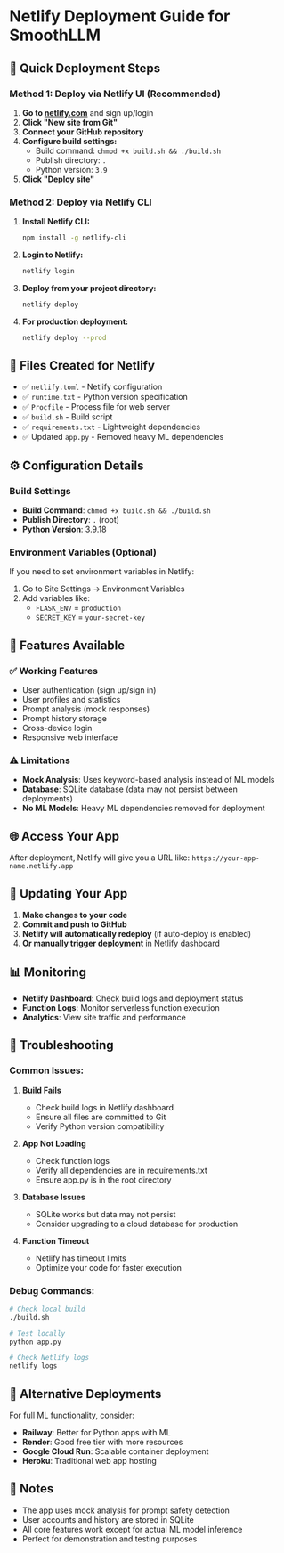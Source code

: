 # Netlify Deployment Guide for SmoothLLM

## 🚀 Quick Deployment Steps

### Method 1: Deploy via Netlify UI (Recommended)

1. **Go to [netlify.com](https://netlify.com)** and sign up/login
2. **Click "New site from Git"**
3. **Connect your GitHub repository**
4. **Configure build settings:**
   - Build command: `chmod +x build.sh && ./build.sh`
   - Publish directory: `.`
   - Python version: `3.9`
5. **Click "Deploy site"**

### Method 2: Deploy via Netlify CLI

1. **Install Netlify CLI:**
   ```bash
   npm install -g netlify-cli
   ```

2. **Login to Netlify:**
   ```bash
   netlify login
   ```

3. **Deploy from your project directory:**
   ```bash
   netlify deploy
   ```

4. **For production deployment:**
   ```bash
   netlify deploy --prod
   ```

## 📁 Files Created for Netlify

- ✅ `netlify.toml` - Netlify configuration
- ✅ `runtime.txt` - Python version specification
- ✅ `Procfile` - Process file for web server
- ✅ `build.sh` - Build script
- ✅ `requirements.txt` - Lightweight dependencies
- ✅ Updated `app.py` - Removed heavy ML dependencies

## ⚙️ Configuration Details

### Build Settings
- **Build Command**: `chmod +x build.sh && ./build.sh`
- **Publish Directory**: `.` (root)
- **Python Version**: 3.9.18

### Environment Variables (Optional)
If you need to set environment variables in Netlify:
1. Go to Site Settings → Environment Variables
2. Add variables like:
   - `FLASK_ENV` = `production`
   - `SECRET_KEY` = `your-secret-key`

## 🔧 Features Available

### ✅ Working Features
- User authentication (sign up/sign in)
- User profiles and statistics
- Prompt analysis (mock responses)
- Prompt history storage
- Cross-device login
- Responsive web interface

### ⚠️ Limitations
- **Mock Analysis**: Uses keyword-based analysis instead of ML models
- **Database**: SQLite database (data may not persist between deployments)
- **No ML Models**: Heavy ML dependencies removed for deployment

## 🌐 Access Your App

After deployment, Netlify will give you a URL like:
`https://your-app-name.netlify.app`

## 🔄 Updating Your App

1. **Make changes to your code**
2. **Commit and push to GitHub**
3. **Netlify will automatically redeploy** (if auto-deploy is enabled)
4. **Or manually trigger deployment** in Netlify dashboard

## 📊 Monitoring

- **Netlify Dashboard**: Check build logs and deployment status
- **Function Logs**: Monitor serverless function execution
- **Analytics**: View site traffic and performance

## 🚨 Troubleshooting

### Common Issues:

1. **Build Fails**
   - Check build logs in Netlify dashboard
   - Ensure all files are committed to Git
   - Verify Python version compatibility

2. **App Not Loading**
   - Check function logs
   - Verify all dependencies are in requirements.txt
   - Ensure app.py is in the root directory

3. **Database Issues**
   - SQLite works but data may not persist
   - Consider upgrading to a cloud database for production

4. **Function Timeout**
   - Netlify has timeout limits
   - Optimize your code for faster execution

### Debug Commands:
```bash
# Check local build
./build.sh

# Test locally
python app.py

# Check Netlify logs
netlify logs
```

## 🔄 Alternative Deployments

For full ML functionality, consider:
- **Railway**: Better for Python apps with ML
- **Render**: Good free tier with more resources
- **Google Cloud Run**: Scalable container deployment
- **Heroku**: Traditional web app hosting

## 📝 Notes

- The app uses mock analysis for prompt safety detection
- User accounts and history are stored in SQLite
- All core features work except for actual ML model inference
- Perfect for demonstration and testing purposes
